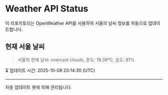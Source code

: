 
# Weather API Status

이 리포지토리는 OpenWeather API를 사용하여 서울의 날씨 정보를 자동으로 업데이트합니다.

## 현재 서울 날씨
> 서울의 현재 날씨: overcast clouds, 온도: 19.39°C, 습도: 81%

⏳ 업데이트 시간: 2025-10-08 20:14:30 (UTC)

---
자동 업데이트 봇에 의해 관리됩니다.

